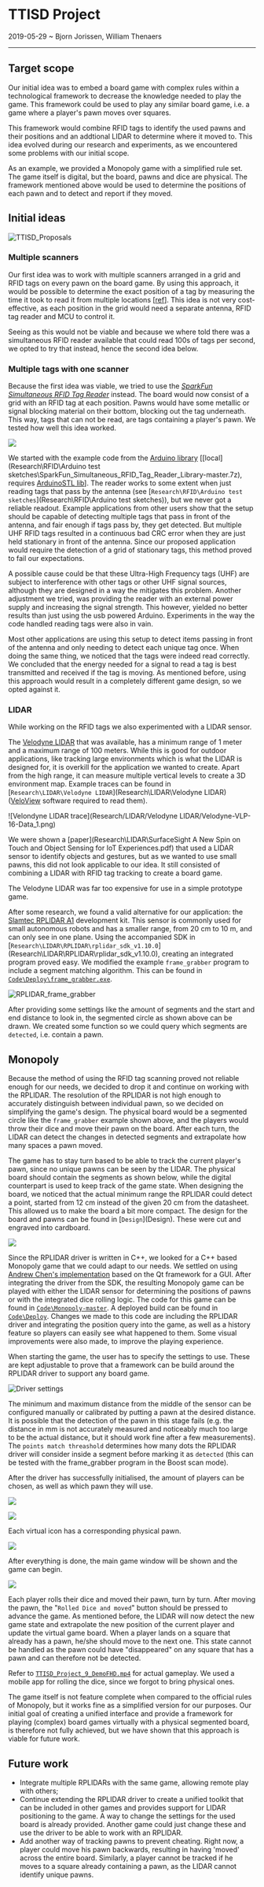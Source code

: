 # TTISD Project

2019-05-29 ~ Bjorn Jorissen, William Thenaers

------

## Target scope
Our initial idea was to embed a board game with complex rules within a technological framework to decrease the knowledge needed to play the game. This framework could be used to play any similar board game, i.e. a game where a player's pawn moves over squares.

This framework would combine RFID tags to identify the used pawns and their positions and an addtional LIDAR to determine where it moved to. This idea evolved during our research and experiments, as we encountered some problems with our initial scope.

As an example, we provided a Monopoly game with a simplified rule set. The game itself is digital, but the board, pawns and dice are physical. The framework mentioned above would be used to determine the positions of each pawn and to detect and report if they moved.

## Initial ideas

![TTISD_Proposals](Research/1_Ideas_proposals.jpg)

### Multiple scanners

Our first idea was to work with multiple scanners arranged in a grid and RFID tags on every pawn on the board game. By using this approach, it would be possible to determine the exact position of a tag by measuring the time it took to read it from multiple locations [[ref](Research\RFID\Documentation\hinske-pg07-rfidtabletop.pdf)]. This idea is not very cost-effective, as each position in the grid would need a separate antenna, RFID tag reader and MCU to control it.

Seeing as this would not be viable and because we where told there was a simultaneous RFID reader available that could read 100s of tags per second, we opted to try that instead, hence the second idea below.

### Multiple tags with one scanner
Because the first idea was viable, we tried to use the [*SparkFun Simultaneous RFID Tag Reader*](https://www.sparkfun.com/products/14066) instead. The board would now consist of a grid with an RFID tag at each position. Pawns would have some metallic or signal blocking material on their bottom, blocking out the tag underneath. This way, tags that can not be read, are tags containing a player's pawn. We tested how well this idea worked.

![](Research/RFID/Documentation/TTISD_Project_RFID_antenna.jpg)

We started with the example code from the [Arduino library](https://github.com/sparkfun/SparkFun_Simultaneous_RFID_Tag_Reader_Library) [[local](Research\RFID\Arduino test sketches\SparkFun_Simultaneous_RFID_Tag_Reader_Library-master.7z), requires [ArduinoSTL lib](https://github.com/mike-matera/ArduinoSTL)]. The reader works to some extent when just reading tags that pass by the antenna (see [`Research\RFID\Arduino test sketches`](Research\RFID\Arduino test sketches\)), but we never got a reliable readout. Example applications from other users show that the setup should be capable of detecting multiple tags that pass in front of the antenna, and fair enough if tags pass by, they get detected. But multiple UHF RFID tags resulted in a continuous bad CRC error when they are just held stationary in front of the antenna. Since our proposed application would require the detection of a grid of stationary tags, this method proved to fail our expectations.

A possible cause could be that these Ultra-High Frequency tags (UHF) are subject to interference with other tags or other UHF signal sources, although they are designed in a way the mitigates this problem. Another adjustment we tried, was providing the reader with an external power supply and increasing the signal strength. This however, yielded no better results than just using the usb powered Arduino. Experiments in the way the code handled reading tags were also in vain.

Most other applications are using this setup to detect items passing in front of the antenna and only needing to detect each unique tag once. When doing the same thing, we noticed that the tags were indeed read correctly. We concluded that the energy needed for a signal to read a tag is best transmitted and received if the tag is moving. As mentioned before, using this approach would result in a completely different game design, so we opted against it. 

### LIDAR
While working on the RFID tags we also experimented with a LIDAR sensor.

The [Velodyne LIDAR](https://velodynelidar.com/vlp-16.html) that was available, has a minimum range of 1 meter and a maximum range of 100 meters. While this is good for outdoor applications, like tracking large environments which is what the LIDAR is designed for, it is overkill for the application we wanted to create. Apart from the high range, it can measure multiple vertical levels to create a 3D environment map. Example traces can be found in [`Research\LIDAR\Velodyne LIDAR`](Research\LIDAR\Velodyne LIDAR) ([VeloView](https://velodynelidar.com/downloads.html#software) software required to read them).

![Velondyne LIDAR trace](Research/LIDAR/Velodyne LIDAR/Velodyne-VLP-16-Data_1.png)

We were shown a [paper](Research\LIDAR\SurfaceSight A New Spin on Touch and Object Sensing for IoT Experiences.pdf) that used a LIDAR sensor to identify objects and gestures, but as we wanted to use small pawns, this did not look applicable to our idea. It still consisted of combining a LIDAR with RFID tag tracking to create a board game. 

The Velodyne LIDAR was far too expensive for use in a simple prototype game.

After some research, we found a valid alternative for our application: the [Slamtec RPLIDAR A1](https://www.slamtec.com/en/Lidar/A1) development kit. This sensor is commonly used for small autonomous robots and has a smaller range, from 20 cm to 10 m, and can only see in one plane. Using the accompanied SDK in [`Research\LIDAR\RPLIDAR\rplidar_sdk_v1.10.0`](Research\LIDAR\RPLIDAR\rplidar_sdk_v1.10.0\), creating an integrated program proved easy. We modified the example `frame_grabber` program to include a segment matching algorithm. This can be found in [`Code\Deploy\frame_grabber.exe`](Code\Deploy\frame_grabber.exe).

![RPLIDAR_frame_grabber](Research/LIDAR/RPLIDAR/RPLIDAR_frame_grabber_2.png)

After providing some settings like the amount of segments and the start and end distance to look in, the segmented circle as shown above can be drawn. We created some function so we could query which segments are `detected`, i.e. contain a pawn.

## Monopoly

Because the method of using the RFID tag scanning proved not reliable enough for our needs, we decided to drop it and continue on working with the RPLIDAR. The resolution of the RPLIDAR is not high enough to accurately distinguish between individual pawn, so we decided on simplifying the game's design. The physical board would be a segmented circle like the `frame_grabber` example shown above, and the players would throw their dice and move their pawn on the board. After each turn, the LIDAR can detect the changes in detected segments and extrapolate how many spaces a pawn moved.

The game has to stay turn based to be able to track the current player's pawn, since no unique pawns can be seen by the LIDAR. The physical board should contain the segments as shown below, while the digital counterpart is used to keep track of the game state. When designing the board, we noticed that the actual minimum range the RPLIDAR could detect a point, started from 12 cm instead of the given 20 cm from the datasheet. This allowed us to make the board a bit more compact. The design for the board and pawns can be found in [`Design`](Design\). These were cut and engraved into cardboard.

![](Documentation/TTISD_Project_6_Game_board_top.jpg)

Since the RPLIDAR driver is written in C++, we looked for a C++ based Monopoly game that we could adapt to our needs. We settled on using [Andrew Chen's implementation](https://github.com/otherchen/Monopoly) based on the Qt framework for a GUI. After integrating the driver from the SDK, the resulting Monopoly game can be played with either the LIDAR sensor for determining the positions of pawns or with the integrated dice rolling logic. The code for this game can be found in [`Code\Monopoly-master`](Code\Monopoly-master). A deployed build can be found in [`Code\Deploy`](Code\Deploy\LIDAR_Monopoly.exe). Changes we made to this code are including the RPLIDAR driver and integrating the position query into the game, as well as a history feature so players can easily see what happened to them. Some visual improvements were also made, to improve the playing experience.

When starting the game, the user has to specify the settings to use. These are kept adjustable to prove that a framework can be build around the RPLIDAR driver to support any board game.

![Driver settings](Documentation/TTISD_Project_1_LIDAR_config.png)

The minimum and maximum distance from the middle of the sensor can be configured manually or calibrated by putting a pawn at the desired distance. It is possible that the detection of the pawn in this stage fails (e.g. the distance in mm is not accurately measured and noticeably much too large to be the actual distance, but it should work fine after a few measurements). The `points match threashold` determines how many dots the RPLIDAR driver will consider inside a segment before marking it as `detected` (this can be tested with the frame_grabber program in the Boost scan mode).

After the driver has successfully initialised, the amount of players can be chosen, as well as which pawn they will use.

![](Documentation/TTISD_Project_2_Game_player_config.png)

![](Documentation/TTISD_Project_3_Game_player_select.png)

Each virtual icon has a corresponding physical pawn.

![](Documentation/TTISD_Project_5_Game_pawns.jpg)

After everything is done, the main game window will be shown and the game can begin.

![](Documentation/TTISD_Project_8_Game_application.png)

Each player rolls their dice and moved their pawn, turn by turn. After moving the pawn, the "`Rolled Dice and moved`" button should be pressed to advance the game. As mentioned before, the LIDAR will now detect the new game state and extrapolate the new position of the current player and update the virtual game board. When a player lands on a square that already has a pawn, he/she should move to the next one. This state cannot be handled as the pawn could have "disappeared" on any square that has a pawn and can therefore not be detected.

Refer to [`TTISD_Project_9_DemoFHD.mp4`](Documentation\TTISD_Project_9_DemoFHD.mp4) for actual gameplay. We used a mobile app for rolling the dice, since we forgot to bring physical ones.

The game itself is not feature complete when compared to the official rules of Monopoly, but it works fine as a simplified version for our purposes. Our initial goal of creating a unified interface and provide a framework for playing (complex) board games virtually with a physical segmented board, is therefore not fully achieved, but we have shown that this approach is viable for future work.


## Future work
- Integrate multiple RPLIDARs with the same game, allowing remote play with others;
- Continue extending the RPLIDAR driver to create a unified toolkit that can be included in other games and provides support for LIDAR positioning to the game. A way to change the settings for the used board is already provided. Another game could just change these and use the driver to be able to work with an RPLIDAR.
- Add another way of tracking pawns to prevent cheating. Right now, a player could move his pawn backwards, resulting in having 'moved' across the entire board. Similarly, a player cannot be tracked if he moves to a square already containing a pawn, as the LIDAR cannot identify unique pawns. 